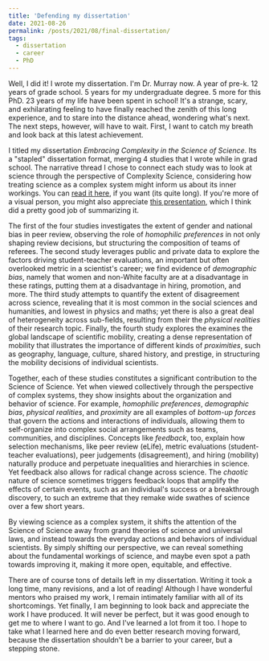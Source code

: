```yaml
---
title: 'Defending my dissertation'
date: 2021-08-26
permalink: /posts/2021/08/final-dissertation/
tags:
  - dissertation
  - career
  - PhD
---
```


Well, I did it! I wrote my dissertation. I'm Dr. Murray now. A year of pre-k. 12 years of grade school. 5 years for my undergraduate degree. 5 more for this PhD. 23 years of my life have been spent in school! It's a strange, scary, and exhilarating feeling to have finally reached the zenith of this long experience, and to stare into the distance ahead, wondering what's next. The next steps, however, will have to wait. First, I want to catch my breath and look back at this latest achievement.

I titled my dissertation *Embracing Complexity in the Science of Science*.
Its a "stapled" dissertation format, merging 4 studies that I wrote while in grad school. The narrative thread I chose to connect each study was to look at science through the perspective of Complexity Science, considering how treating science as a complex system might inform us about its inner workings. You can [read it here](papers/murray_dissertation_final.pdf), if you want (its quite long). If you're more of a visual person, you might also appreciate [this presentation](slides/dissertation_presentation), which I think did a pretty good job of summarizing it.

The first of the four studies investigates the extent of gender and national bias in peer review, observing the role of *homophilic preferences* in not only shaping review decisions, but structuring the composition of teams of referees.
The second study leverages public and private data to explore the factors driving student-teacher evaluations, an important but often overlooked metric in a scientist's career; we find evidence of *demographic bias*, namely that women and non-White faculty are at a disadvantage in these ratings, putting them at a disadvantage in hiring, promotion, and more. The third study attempts to quantify the extent of disagreement across science, revealing that it is most common in the social sciences and humanities, and lowest in physics and maths; yet there is also a great deal of heterogeneity across sub-fields, resulting from their the *physical realities* of their research topic. Finally, the fourth study explores the examines the global landscape of scientific mobility, creating a dense representation of mobility that illustrates the importance of different kinds of *proximities*, such as geography, language, culture, shared history, and prestige, in structuring the mobility decisions of individual scientists.

Together, each of these studies constitutes a significant contribution to the Science of Science. Yet when viewed collectively through the perspective of complex systems, they show insights about the organization and behavior of science. For example, *homophilic preferences*, *demographic bias*, *physical realities*, and *proximity* are all examples of *bottom-up forces* that govern the actions and interactions of individuals, allowing them to self-organize into complex social arrangements such as teams, communities, and disciplines. Concepts like *feedback*, too, explain how selection mechanisms, like peer review (eLife), metric evaluations (student-teacher evaluations), peer judgements (disagreement), and hiring (mobility) naturally produce and perpetuate inequalities and hierarchies in science. Yet feedback also allows for radical change across science. The *chaotic* nature of science sometimes triggers feedback loops that amplify the effects of certain events, such as an individual's success or a breakthrough discovery, to such an extreme that they remake wide swathes of science over a few short years.

By viewing science as a complex system, it shifts the attention of the Science of Science away from grand theories of science and universal laws, and instead towards the everyday actions and behaviors of individual scientists. By simply shifting our perspective, we can reveal something about the fundamental workings of science, and maybe even spot a path towards improving it, making it more open, equitable, and effective.

There are of course tons of details left in my dissertation. Writing it took a long time, many revisions, and a lot of reading! Although I have wonderful mentors who praised my work, I remain intimately familiar with all of its shortcomings. Yet finally, I am beginning to look back and appreciate the work I have produced. It will never be perfect, but it was good enough to get me to where I want to go. And I've learned a lot from it too. I hope to take what I learned here and do even better research moving forward, because the dissertation shouldn't be a barrier to your career, but a stepping stone.
